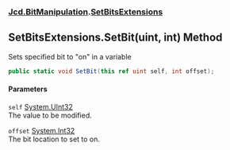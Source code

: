 ### [Jcd.BitManipulation](Jcd_BitManipulation.md 'Jcd.BitManipulation').[SetBitsExtensions](Jcd_BitManipulation_SetBitsExtensions.md 'Jcd.BitManipulation.SetBitsExtensions')
## SetBitsExtensions.SetBit(uint, int) Method
Sets specified bit to "on" in a variable  
```csharp
public static void SetBit(this ref uint self, int offset);
```
#### Parameters
<a name='Jcd_BitManipulation_SetBitsExtensions_SetBit(uint_int)_self'></a>
`self` [System.UInt32](https://docs.microsoft.com/en-us/dotnet/api/System.UInt32 'System.UInt32')  
The value to be modified.
  
<a name='Jcd_BitManipulation_SetBitsExtensions_SetBit(uint_int)_offset'></a>
`offset` [System.Int32](https://docs.microsoft.com/en-us/dotnet/api/System.Int32 'System.Int32')  
The bit location to set to on.
  

